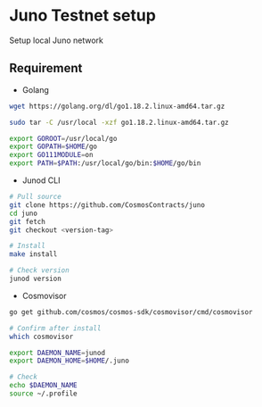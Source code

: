 # Juno Testnet setup

Setup local Juno network

## Requirement

- Golang

```bash
wget https://golang.org/dl/go1.18.2.linux-amd64.tar.gz

sudo tar -C /usr/local -xzf go1.18.2.linux-amd64.tar.gz
```

```bash
export GOROOT=/usr/local/go
export GOPATH=$HOME/go
export GO111MODULE=on
export PATH=$PATH:/usr/local/go/bin:$HOME/go/bin
```

- Junod CLI

```bash
# Pull source
git clone https://github.com/CosmosContracts/juno
cd juno
git fetch
git checkout <version-tag>

# Install
make install

# Check version
junod version
```

- Cosmovisor

```bash
go get github.com/cosmos/cosmos-sdk/cosmovisor/cmd/cosmovisor

# Confirm after install
which cosmovisor
```

```bash
export DAEMON_NAME=junod
export DAEMON_HOME=$HOME/.juno

# Check
echo $DAEMON_NAME
source ~/.profile
```

